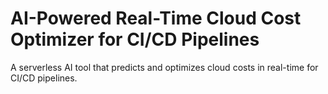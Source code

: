 # AI-Powered Real-Time Cloud Cost Optimizer for CI/CD Pipelines

A serverless AI tool that predicts and optimizes cloud costs in real-time for CI/CD pipelines.